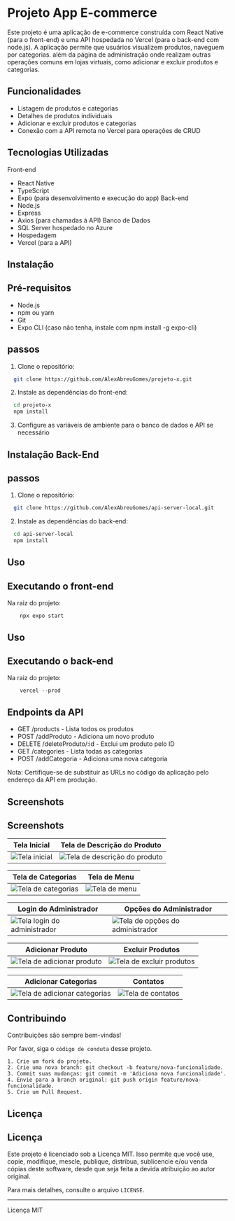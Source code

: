 
# Projeto App E-commerce

Este projeto é uma aplicação de e-commerce construída com React Native (para o front-end) e uma API hospedada no Vercel (para o back-end com node.js). A aplicação permite que usuários visualizem produtos, naveguem por categorias. além da página de administração onde realizam outras operações comuns em lojas virtuais, como adicionar e excluir produtos e categorias.


## Funcionalidades


- Listagem de produtos e categorias
- Detalhes de produtos individuais
- Adicionar e excluir produtos e categorias
- Conexão com a API remota no Vercel para operações de CRUD


## Tecnologias Utilizadas

Front-end
- React Native
- TypeScript
- Expo (para desenvolvimento e execução do app)
Back-end
- Node.js
- Express
- Axios (para chamadas à API)
Banco de Dados
- SQL Server hospedado no Azure
- Hospedagem
- Vercel (para a API)
## Instalação

## Pré-requisitos

- Node.js
- npm ou yarn
- Git
- Expo CLI (caso não tenha, instale com npm install -g expo-cli)

## passos

1. Clone o repositório:

```bash
  git clone https://github.com/AlexAbreuGomes/projeto-x.git
```
2. Instale as dependências do front-end:

```bash
  cd projeto-x
  npm install
```
3. Configure as variáveis de ambiente para o banco de dados e API se necessário
    
## Instalação Back-End
## passos

1. Clone o repositório:

```bash
  git clone https://github.com/AlexAbreuGomes/api-server-local.git
```
2. Instale as dependências do back-end:

```bash
  cd api-server-local
  npm install
```
## Uso
## Executando o front-end
Na raiz do projeto:

```
    npx expo start
```


## Uso
## Executando o back-end
Na raiz do projeto:

```
    vercel --prod
```
## Endpoints da API

- GET /products - Lista todos os produtos
- POST /addProduto - Adiciona um novo produto
- DELETE /deleteProduto/:id - Exclui um produto pelo ID
- GET /categories - Lista todas as categorias
- POST /addCategoria - Adiciona uma nova categoria

Nota: Certifique-se de substituir as URLs no código da aplicação pelo endereço da API em produção.
## Screenshots

## Screenshots

| Tela Inicial                          | Tela de Descrição do Produto           |
| ------------------------------------- | -------------------------------------- |
| ![Tela inicial](./assets/screen-01.png) | ![Tela de descrição do produto](./assets/screen-03.png) |

| Tela de Categorias                    | Tela de Menu                           |
| ------------------------------------- | -------------------------------------- |
| ![Tela de categorias](./assets/screen-04.png) | ![Tela de menu](./assets/screen-05.png) |

| Login do Administrador                | Opções do Administrador                |
| ------------------------------------- | -------------------------------------- |
| ![Tela login do administrador](./assets/screen-06.png) | ![Tela de opções do administrador](./assets/screen-07.png) |

| Adicionar Produto                     | Excluir Produtos                       |
| ------------------------------------- | -------------------------------------- |
| ![Tela de adicionar produto](./assets/screen-08.png) | ![Tela de excluir produtos](./assets/screen-09.png) |

| Adicionar Categorias                  | Contatos                               |
| ------------------------------------- | -------------------------------------- |
| ![Tela de adicionar categorias](./assets/screen-10.png) | ![Tela de contatos](./assets/screen-11.png) |




## Contribuindo

Contribuições são sempre bem-vindas!

Por favor, siga o `código de conduta` desse projeto.

    1. Crie um fork do projeto.
    2. Crie uma nova branch: git checkout -b feature/nova-funcionalidade.
    3. Commit suas mudanças: git commit -m 'Adiciona nova funcionalidade'.
    4. Envie para a branch original: git push origin feature/nova-funcionalidade.
    5. Crie um Pull Request.


## Licença

## Licença

Este projeto é licenciado sob a Licença MIT. Isso permite que você use, copie, modifique, mescle, publique, distribua, sublicencie e/ou venda cópias deste software, desde que seja feita a devida atribuição ao autor original.

Para mais detalhes, consulte o arquivo `LICENSE`.

---

Licença MIT



